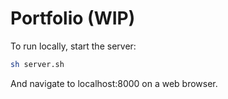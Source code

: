# Portfolio (WIP)

To run locally, start the server:

```bash
sh server.sh
```

And navigate to localhost:8000 on a web browser.